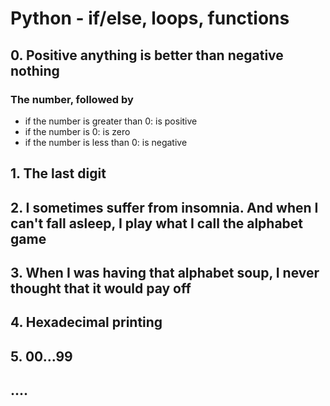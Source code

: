 # Python - if/else, loops, functions

## 0. Positive anything is better than negative nothing
### The number, followed by
- if the number is greater than 0: is positive
- if the number is 0: is zero
- if the number is less than 0: is negative

## 1. The last digit

## 2. I sometimes suffer from insomnia. And when I can't fall asleep, I play what I call the alphabet game

## 3. When I was having that alphabet soup, I never thought that it would pay off

## 4. Hexadecimal printing

## 5. 00...99

## ....

